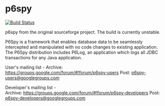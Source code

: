p6spy
=====
[![Build Status](https://secure.travis-ci.org/typekpb/p6spy.png?branch=master)](http://travis-ci.org/typekpb/p6spy)

p6spy from the original sourceforge project. The build is currently unstable.

P6Spy is a framework that enables database data to be seamlessly intercepted and manipulated with no code changes to existing application. The P6Spy distribution includes P6Log, an application which logs all JDBC transactions for any Java application.

User's mailing list - 
  Archive: https://groups.google.com/forum/#!forum/p6spy-users
  Post: p6spy-users@googlegroups.com
  
Developer's mailing list -   
  Archive: https://groups.google.com/forum/#!forum/p6spy-developers
  Post: p6spy-developers@googlegroups.com
